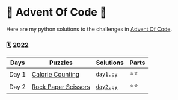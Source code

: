# 🌟 Advent Of Code 🌟 
Here are my python solutions to the challenges in [Advent Of Code](www.adventofcode.com).


### 🗓 [2022](https://adventofcode.com/2022)

| Days  | Puzzles                                                    | Solutions                  | Parts |
| ----- |------------------------------------------------------------|----------------------------|-------|
| Day 1 | [Calorie Counting](https://adventofcode.com/2022/day/1)    | [`day1.py`](/day1/day1.py) | ⭐⭐    |
| Day 2 | [Rock Paper Scissors](https://adventofcode.com/2022/day/2) | [`day2.py`](/day2/day2.py) | ⭐⭐    |